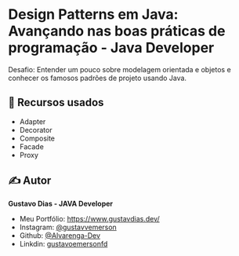 # Design Patterns em Java: Avançando nas boas práticas de programação - Java Developer

Desafio: Entender um pouco sobre modelagem orientada e objetos e conhecer os famosos padrões de projeto usando Java.

## 📝 Recursos usados 

- Adapter
- Decorator
- Composite
- Facade
- Proxy

## ✍️ Autor

**Gustavo Dias - JAVA Developer**

- Meu Portfólio: https://www.gustavdias.dev/
- Instagram: [@gustavvemerson](https://www.instagram.com/gustavvemerson/)
- Github: [@Alvarenga-Dev](https://github.com/gustavodias)
- Linkdin: [gustavoemersonfd](https://www.linkedin.com/in/gustavoemersonfd/)
